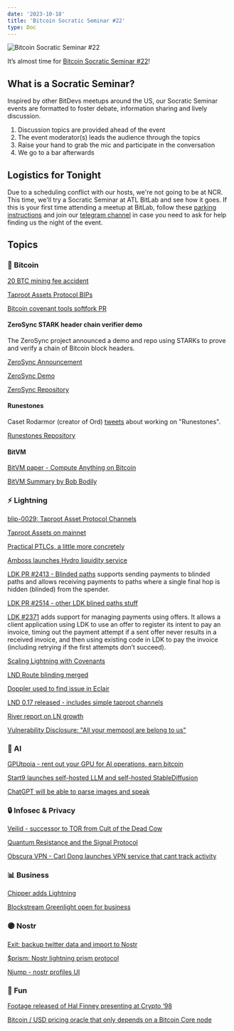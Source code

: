 ```yaml
---
date: '2023-10-18'
title: 'Bitcoin Socratic Seminar #22'
type: Doc
---
```


![Bitcoin Socratic Seminar #22](/bitcoin-socratic-seminar-22.jpg)

It’s almost time for <a href="https://www.meetup.com/atlantabitdevs/events/296345921/">Bitcoin Socratic Seminar #22</a>!

## What is a Socratic Seminar?

Inspired by other BitDevs meetups around the US, our Socratic Seminar events
are formatted to foster debate, information sharing and lively discussion.

1. Discussion topics are provided ahead of the event
2. The event moderator(s) leads the audience through the topics
3. Raise your hand to grab the mic and participate in the conversation
4. We go to a bar afterwards

## Logistics for Tonight

Due to a scheduling conflict with our hosts, we're not going to be at NCR. This time, we'll try a Socratic Seminar at ATL BitLab and see how it goes. If this is your first time attending a meetup at BitLab, follow these <a href="https://atlantabitdevs.org/parking-instructions-for-atl-bitlab/" target="_blank">parking instructions</a> and join our <a href="https://atlantabitdevs.org/telegram/" target="_blank">telegram channel</a> in case you need to ask for help finding us the night of the event.

## Topics

### 🧡 Bitcoin

[20 BTC mining fee accident](https://twitter.com/mononautical/status/1701968647579668939)

[Taproot Assets Protocol BIPs](https://lists.linuxfoundation.org/pipermail/bitcoin-dev/2023-September/021938.html)

[Bitcoin covenant tools softfork PR](https://github.com/bitcoin/bitcoin/pull/28550)

#### ZeroSync STARK header chain verifier demo

The ZeroSync project announced a demo and repo using STARKs to prove and verify a chain of Bitcoin block headers.

[ZeroSync Announcement](https://bitcoinops.org/en/newsletters/2022/10/19/#zerosync-project-launches)

[ZeroSync Demo](https://zerosync.org/demo/)

[ZeroSync Repository](https://github.com/ZeroSync/header_chain)

#### Runestones

Caset Rodarmor (creator of Ord) <a href="https://x.com/rodarmor/status/1707135597150949807?s=46&t=P_CqSdYeB3G5XlcihAXNMg">tweets</a> about working on "Runestones".

[Runestones Repository](https://github.com/casey/runestone)

#### BitVM

[BitVM paper - Compute Anything on Bitcoin](https://twitter.com/robin_linus/status/1711378768059584723?t=8zCkc5Tm6EXg_mdY_Ti8Uw&s=19)

[BitVM Summary by Bob Bodily](https://twitter.com/BobBodily/status/1711581484254192013?t=92AgHWtDJn8x140RsfoDBw&s=19)

### ⚡️ Lightning

[blip-0029: Taproot Asset Protocol Channels](https://lists.linuxfoundation.org/pipermail/lightning-dev/2023-September/004089.html)

[Taproot Assets on mainnet](https://lightning.engineering/posts/2023-10-18-taproot-assets-v0.3/)

[Practical PTLCs, a little more concretely](https://lists.linuxfoundation.org/pipermail/lightning-dev/2023-September/004088.html)

[Amboss launches Hydro liquidity service](https://twitter.com/ambosstech/status/1702351188509995104)

[LDK PR #2413 - Blinded paths](https://github.com/lightningdevkit/rust-lightning/issues/2413) supports sending payments to blinded paths and allows receiving payments to paths where a single final hop is hidden (blinded) from the spender.

[LDK PR #2514 - other LDK blined paths stuff](https://github.com/lightningdevkit/rust-lightning/issues/2514)

[LDK #2371](https://github.com/lightningdevkit/rust-lightning/issues/2371) adds support for managing payments using offers. It allows a client application using LDK to use an offer to register its intent to pay an invoice, timing out the payment attempt if a sent offer never results in a received invoice, and then using existing code in LDK to pay the invoice (including retrying if the first attempts don’t succeed).

[Scaling Lightning with Covenants](https://lists.linuxfoundation.org/pipermail/lightning-dev/2023-September/004092.html)

[LND Route blinding merged](https://github.com/lightningnetwork/lnd/pull/7267)

[Doppler used to find issue in Eclair](https://github.com/ACINQ/eclair/pull/2739#event-10489586124)

[LND 0.17 released - includes simple taproot channels](https://lightning.engineering/posts/2023-10-03-lnd-0.17-launch/)

[River report on LN growth](https://blog.river.com/the-lightning-network-in-2023/)

[Vulnerability Disclosure: "All your mempool are belong to us" ](https://lists.linuxfoundation.org/pipermail/bitcoin-dev/2023-October/021999.html)

### 🧠 AI

[GPUtpoia - rent out your GPU for AI operations, earn bitcoin](https://gputopia.ai/beta)

[Start9 launches self-hosted LLM and self-hosted StableDiffusion](https://twitter.com/start9labs/status/1704199417329516570)

[ChatGPT will be able to parse images and speak](https://openai.com/blog/chatgpt-can-now-see-hear-and-speak)

### 🔒 Infosec & Privacy

[Veilid - successor to TOR from Cult of the Dead Cow](https://www.youtube.com/watch?v=Kb1lKscAMDQ)

[Quantum Resistance and the Signal Protocol](https://signal.org/blog/pqxdh/)

[Obscura VPN - Carl Dong launches VPN service that cant track activity](https://twitter.com/carl_dong/status/1707089015604670770)

### 📊 Business

[Chipper adds Lightning](https://chippercash.com/)

[Blockstream Greenlight open for business](https://blog.blockstream.com/greenlight-is-now-open-for-business/)

### 🟣 Nostr

[Exit: backup twitter data and import to Nostr](https://exit.pub/)

[$prism: Nostr lightning prism protocol](https://primal.net/e/note1aalsryyzglk6kryprwewdhxlvtyqj38szc7gd4mc9jr6z6cs4ttsa9usc3)

[Njump - nostr profiles UI](https://njump.me/)

### 🎉 Fun

[Footage released of Hal Finney presenting at Crypto ‘98](https://x.com/trustmachinesco/status/1704535500055527831?s=20)

[Bitcoin / USD pricing oracle that only depends on a Bitcoin Core node](https://x.com/SteveSimple/status/1704864674431332503?s=20)
